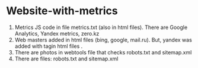 # Website-with-metrics
1) Metrics JS code in file metrics.txt (also in html files). There are Google Analytics, Yandex metrics, zero.kz
2) Web masters added in html files (bing, google, mail.ru). But, yandex was added with tagin html files <meta name="yandex-verification" content="34c43d1db6f0b0b9" />.
3) There are photos in webtools file that checks robots.txt and sitemap.xml
4) There are files: robots.txt and sitemap.xml

